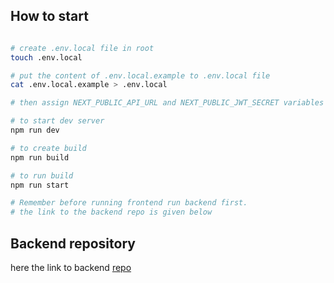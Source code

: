 ## How to start

```bash

# create .env.local file in root
touch .env.local

# put the content of .env.local.example to .env.local file
cat .env.local.example > .env.local

# then assign NEXT_PUBLIC_API_URL and NEXT_PUBLIC_JWT_SECRET variables

# to start dev server
npm run dev

# to create build
npm run build

# to run build
npm run start

# Remember before running frontend run backend first.
# the link to the backend repo is given below
```

## Backend repository

here the link to backend [repo](https://github.com/Shobhit-Mishra-02/zuai-backend)
